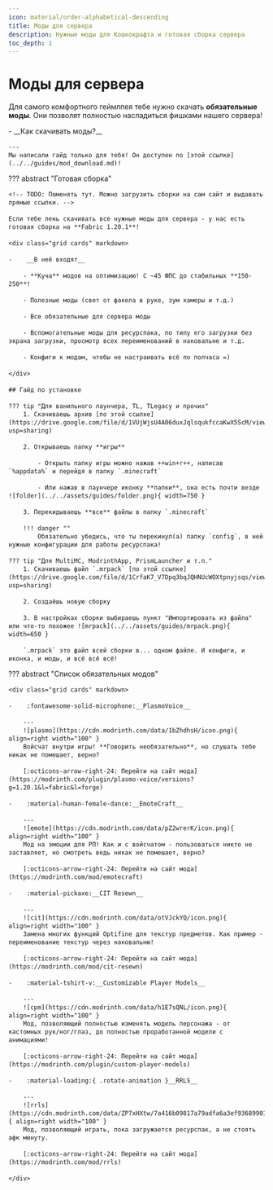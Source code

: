 ```yaml
---
icon: material/order-alphabetical-descending
title: Моды для сервера
description: Нужные моды для Кошкокрафта и готовая сборка сервера
toc_depth: 1
---
```


# Моды для сервера

Для самого комфортного геймлпея тебе нужно скачать **обязательные моды**. Они позволят полностью насладиться фишками нашего сервера!

<div class="grid cards" markdown>
-    __Как скачивать моды?__

    ---
    Мы написали гайд только для тебя! Он доступен по [этой ссылке](../../guides/mod_download.md)!
</div>

??? abstract "Готовая сборка"

    <!-- TODO: Поменять тут. Можно загрузить сборки на сам сайт и выдавать прямые ссылки. -->

    Если тебе лень скачивать все нужные моды для сервера - у нас есть готовая сборка на **Fabric 1.20.1**!

    <div class="grid cards" markdown>

    -    __В неё входят__

        - **Куча** модов на оптимизацию! С ~45 ФПС до стабильных **150-250**!

        - Полезные моды (свет от факела в руке, зум камеры и т.д.)

        - Все обязательные для сервера моды

        - Вспомогательные моды для ресурспака, по типу его загрузки без экрана загрузки, просмотр всех переименований в наковальне и т.д.

        - Конфиги к модам, чтобы не настраивать всё по полчаса =)
    
    </div>

    ## Гайд по установке

    ??? tip "Для ванильного лаунчера, TL, TLegacy и прочих"
        1. Скачиваешь архив [по этой ссылке](https://drive.google.com/file/d/1VUjWjsU4A06duxJqlsqukfccaKwX5ScM/view?usp=sharing)

        2. Открываешь папку **игры**
            
            - Открыть папку игры можно нажав ++win+r++, написав `%appdata%` и перейдя в папку `.minecraft`
            
            - Или нажав в лаунчере иконку **папки**, она есть почти везде ![folder](../../assets/guides/folder.png){ width=750 }
        
        3. Перекидываешь **все** файлы в папку `.minecraft`

        !!! danger ""
            Обязательно убедись, что ты перекинул(а) папку `config`, в ней нужные конфигурации для работы ресурспака!

    ??? tip "Для MultiMC, ModrinthApp, PrismLauncher и т.п."
        1. Скачиваешь файл `.mrpack` [по этой ссылке](https://drive.google.com/file/d/1CrfaK7_V7Dpq3bqJQHNUcWOXtpnyjsqs/view?usp=sharing)

        2. Создаёшь новую сборку

        3. В настройках сборки выбираешь пункт "Импортировать из файла" или что-то похожее ![mrpack](../../assets/guides/mrpack.png){ width=650 }

        `.mrpack` это файл всей сборки в... одном файле. И конфиги, и иконка, и моды, и всё всё всё!

??? abstract "Список обязательных модов"

    <div class="grid cards" markdown>

    -    :fontawesome-solid-microphone:__PlasmoVoice__

        ---
        ![plasmo](https://cdn.modrinth.com/data/1bZhdhsH/icon.png){ align=right width="100" }
        Войсчат внутри игры! **Говорить необязательно**, но слушать тебе никак не помешает, верно?

        [:octicons-arrow-right-24: Перейти на сайт мода](https://modrinth.com/plugin/plasmo-voice/versions?g=1.20.1&l=fabric&l=forge)

    -    :material-human-female-dance:__EmoteCraft__

        ---
        ![emote](https://cdn.modrinth.com/data/pZ2wrerK/icon.png){ align=right width="100" }
        Мод на эмоции для РП! Как и с войсчатом - пользоваться никто не заставляет, но смотреть ведь никак не помешает, верно?

        [:octicons-arrow-right-24: Перейти на сайт мода](https://modrinth.com/mod/emotecraft)

    -    :material-pickaxe:__CIT Resewn__

        ---
        ![cit](https://cdn.modrinth.com/data/otVJckYQ/icon.png){ align=right width="100" }
        Замена многих функций Optifine для текстур предметов. Как пример - переименование текстур через наковальню!

        [:octicons-arrow-right-24: Перейти на сайт мода](https://modrinth.com/mod/cit-resewn)

    -    :material-tshirt-v:__Customizable Player Models__

        ---
        ![cpm](https://cdn.modrinth.com/data/h1E7sQNL/icon.png){ align=right width="100" }
        Мод, позволяющий полностью изменять модель персонажа - от кастомных рук/ног/глаз, до полностью проработанной модели с анимациями!

        [:octicons-arrow-right-24: Перейти на сайт мода](https://modrinth.com/plugin/custom-player-models)

    -    :material-loading:{ .rotate-animation }__RRLS__

        ---
        ![rrls](https://cdn.modrinth.com/data/ZP7xHXtw/7a416b09817a79adfa6a3ef9368990135e276821.png){ align=right width="100" }
        Мод, позволяющий играть, пока загружается ресурспак, а не стоять афк минуту.

        [:octicons-arrow-right-24: Перейти на сайт мода](https://modrinth.com/mod/rrls)

    </div>